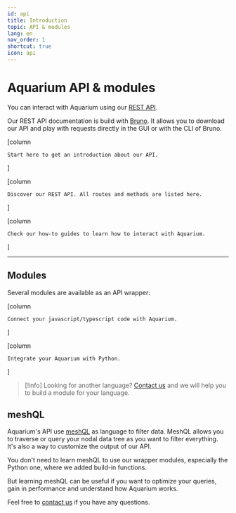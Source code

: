 ```yaml
---
id: api
title: Introduction
topic: API & modules
lang: en
nav_order: 1
shortcut: true
icon: api
---
```


# Aquarium API & modules

You can interact with Aquarium using our [REST API](rest).

Our REST API documentation is build with [Bruno](https://usebruno.com). It allows you to download our API and play with requests directly in the GUI or with the CLI of Bruno.

[column
```card [<span class="aq-icon">flag</span> Introduction](./introduction.md)
Start here to get an introduction about our API.
```
]

[column
```card [<span class="aq-icon">layers</span> REST API](./rest)
Discover our REST API. All routes and methods are listed here.
```
]

[column
```card [<span class="aq-icon">book_5</span> How-to guides](../how-to/index.md)
Check our how-to guides to learn how to interact with Aquarium.
```
]

----

## Modules

Several modules are available as an API wrapper:

[column
```card [<span class="aq-icon">code</span> Typescript](./modules/typescript.md)
Connect your javascript/typescript code with Aquarium.
```
]

[column
```card [<span class="aq-icon">deployed_code</span> Python](./modules/python/index.md)
Integrate your Aquarium with Python.
```
]

> [!info]
> Looking for another language? [Contact us](../contact.md) and we will help you to build a module for your language.

## meshQL

Aquarium's API use [meshQL](meshql.md) as language to filter data. MeshQL allows you to traverse or query your nodal data tree as you want to filter everything. It's also a way to customize the output of our API.

You don't need to learn meshQL to use our wrapper modules, especially the Python one, where we added build-in functions.

But learning meshQL can be useful if you want to optimize your queries, gain in performance and understand how Aquarium works.

Feel free to [contact us](../contact.md) if you have any questions.